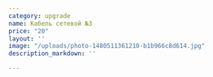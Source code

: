 ```yaml
---
category: upgrade
name: Кабель сетевой №3
price: "20"
layout: ''
image: "/uploads/photo-1480511361210-b1b966c8d614.jpg"
description_markdown: ''

---
```

